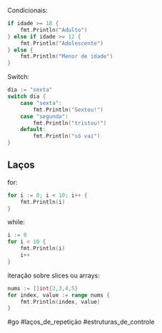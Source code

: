 
Condicionais:
```go
if idade >= 18 {
	fmt.Println("Adulto")
} else if idade >= 12 {
	fmt.Println("Adolescente")
} else {
	fmt.Println("Menor de idade")
}
```

Switch:
```go
dia := "sexta"
switch dia {
	case "sexta":
		fmt.Println("Sextou!")
	case "segunda":
		fmt.Println("tristou!")
	default:
		fmt.Println("só vai")
}
```

## Laços

for:
```go
for i := 0; i < 10; i++ {
	fmt.Println(i)
}
```

while:
```go
i := 0
for i < 10 {
	fmt.Println(i)
	i++
}
```

iteração sobre slices ou arrays:
```go
nums := []int{2,3,4,5}
for index, value := range nums {
	fmt.Println(index, value)
}
```

#go #laços_de_repetição #estruturas_de_controle